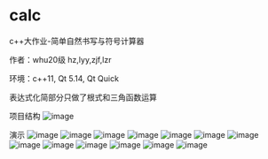 # calc

c++大作业-简单自然书写与符号计算器

作者：whu20级 hz,lyy,zjf,lzr

环境：c++11, Qt 5.14, Qt Quick

表达式化简部分只做了根式和三角函数运算

项目结构
![image](https://github.com/hz826/calc/blob/master/docs/01.jpg)

演示
![image](https://github.com/hz826/calc/blob/master/docs/02.png)
![image](https://github.com/hz826/calc/blob/master/docs/03.gif)
![image](https://github.com/hz826/calc/blob/master/docs/04.gif)
![image](https://github.com/hz826/calc/blob/master/docs/05.png)
![image](https://github.com/hz826/calc/blob/master/docs/06.png)
![image](https://github.com/hz826/calc/blob/master/docs/07.png)
![image](https://github.com/hz826/calc/blob/master/docs/08.png)
![image](https://github.com/hz826/calc/blob/master/docs/09.png)
![image](https://github.com/hz826/calc/blob/master/docs/10.png)
![image](https://github.com/hz826/calc/blob/master/docs/11.png)
![image](https://github.com/hz826/calc/blob/master/docs/12.jpg)
![image](https://github.com/hz826/calc/blob/master/docs/13.png)
![image](https://github.com/hz826/calc/blob/master/docs/14.jpg)
